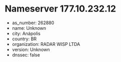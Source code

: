 # Nameserver 177.10.232.12

* as_number: 262880
* name: Unknown
* city: Anápolis
* country: BR
* organization: RADAR WISP LTDA
* version: Unknown
* dnssec: false
